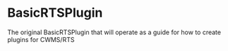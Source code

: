 # BasicRTSPlugin
The original BasicRTSPlugin that will operate as a guide for how to create plugins for CWMS/RTS
